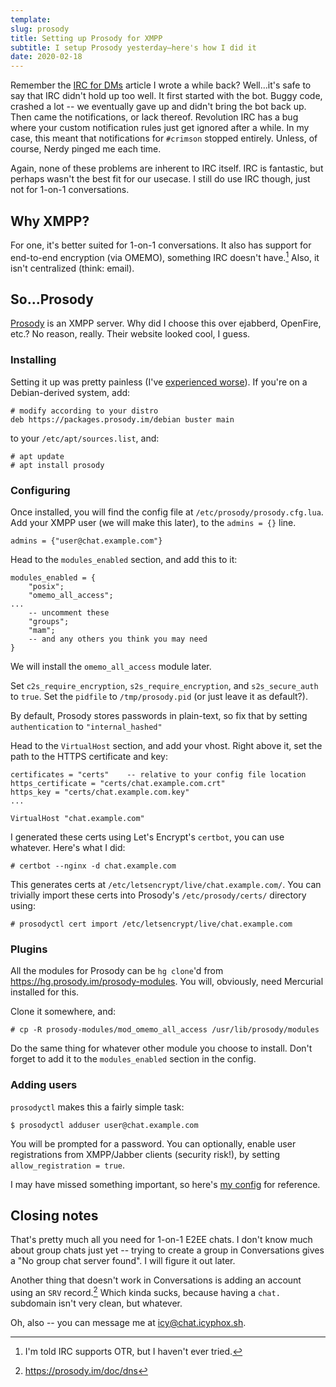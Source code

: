 ```yaml
---
template:
slug: prosody
title: Setting up Prosody for XMPP
subtitle: I setup Prosody yesterday—here's how I did it
date: 2020-02-18
---
```


Remember the [IRC for DMs](/blog/irc-for-dms/) article I wrote a while
back? Well...it's safe to say that IRC didn't hold up too well. It first
started with the bot. Buggy code, crashed a lot -- we eventually gave up
and didn't bring the bot back up. Then came the notifications, or lack
thereof. Revolution IRC has a bug where your custom notification rules
just get ignored after a while. In my case, this meant that
notifications for `#crimson` stopped entirely. Unless, of course, Nerdy
pinged me each time.

Again, none of these problems are inherent to IRC itself. IRC is
fantastic, but perhaps wasn't the best fit for our usecase. I still do
use IRC though, just not for 1-on-1 conversations.

## Why XMPP?

For one, it's better suited for 1-on-1 conversations. It also has
support for end-to-end encryption (via OMEMO), something IRC doesn't
have.[^otr] Also, it isn't centralized (think: email).

[^otr]: I'm told IRC supports OTR, but I haven't ever tried.

## So...Prosody

[Prosody](https://prosody.im) is an XMPP server. Why did I choose this
over ejabberd, OpenFire, etc.? No reason, really. Their website looked
cool, I guess.

### Installing

Setting it up was pretty painless (I've [experienced
worse](/blog/mailserver)). If you're on a Debian-derived system, add:
```
# modify according to your distro
deb https://packages.prosody.im/debian buster main 
```

to your `/etc/apt/sources.list`, and:

```
# apt update
# apt install prosody
```

### Configuring

Once installed, you will find the config file at
`/etc/prosody/prosody.cfg.lua`. Add your XMPP user (we will make this
later), to the `admins = {}` line.

```
admins = {"user@chat.example.com"}
```

Head to the `modules_enabled` section, and add this to it:

```
modules_enabled = {
    "posix";
    "omemo_all_access";
...
    -- uncomment these
    "groups";
    "mam";
    -- and any others you think you may need
}
```

We will install the `omemo_all_access` module later.

Set `c2s_require_encryption`, `s2s_require_encryption`, and
`s2s_secure_auth` to `true`.
Set the `pidfile` to `/tmp/prosody.pid` (or just leave it as default?).

By default, Prosody stores passwords in plain-text, so fix that by
setting `authentication` to `"internal_hashed"`

Head to the `VirtualHost` section, and add your vhost. Right above it,
set the path to the HTTPS certificate and key:

```
certificates = "certs"    -- relative to your config file location
https_certificate = "certs/chat.example.com.crt"
https_key = "certs/chat.example.com.key"
...

VirtualHost "chat.example.com"
```

I generated these certs using Let's Encrypt's `certbot`, you can use
whatever. Here's what I did:

```
# certbot --nginx -d chat.example.com
```

This generates certs at `/etc/letsencrypt/live/chat.example.com/`. You can
trivially import these certs into Prosody's `/etc/prosody/certs/` directory using:

```
# prosodyctl cert import /etc/letsencrypt/live/chat.example.com
```

### Plugins

All the modules for Prosody can be `hg clone`'d from
https://hg.prosody.im/prosody-modules. You will, obviously, need
Mercurial installed for this.

Clone it somewhere, and: 

```
# cp -R prosody-modules/mod_omemo_all_access /usr/lib/prosody/modules
```

Do the same thing for whatever other module you choose to install. Don't
forget to add it to the `modules_enabled` section in the config.

### Adding users

`prosodyctl` makes this a fairly simple task:

```
$ prosodyctl adduser user@chat.example.com
```

You will be prompted for a password. You can optionally, enable
user registrations from XMPP/Jabber clients (security risk!), by setting
`allow_registration = true`.

I may have missed something important, so here's [my
config](https://x.icyphox.sh/prosody.cfg.lua) for reference.

## Closing notes

That's pretty much all you need for 1-on-1 E2EE chats. I don't know much
about group chats just yet -- trying to create a group in Conversations
gives a "No group chat server found". I will figure it out later.

Another thing that doesn't work in Conversations is adding an account
using an `SRV` record.[^srv] Which kinda sucks, because having a `chat.`
subdomain isn't very clean, but whatever.

Oh, also -- you can message me at
[icy@chat.icyphox.sh](xmpp:icy@chat.icyphox.sh).

[^srv]: https://prosody.im/doc/dns
